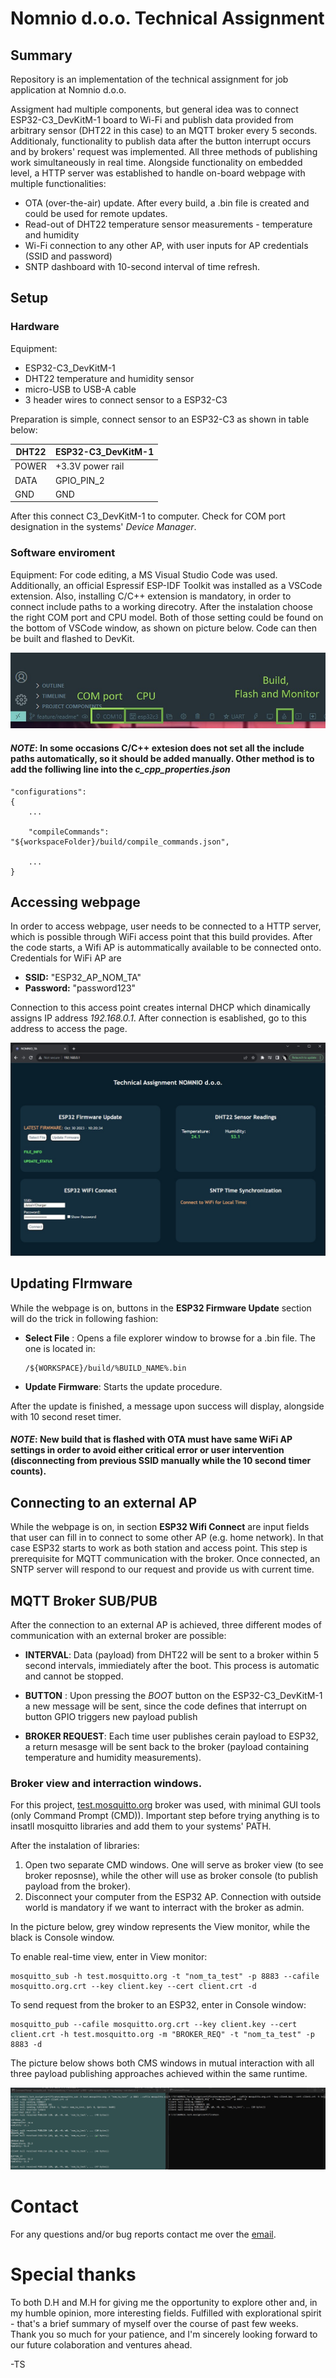 # Nomnio d.o.o. Technical Assignment

## Summary

Repository is an implementation of the technical assignment for job application at Nomnio d.o.o. 

Assigment had multiple components, but general idea was to connect ESP32-C3_DevKitM-1 board to Wi-Fi and publish data provided from arbitrary sensor (DHT22 in this case) to an MQTT broker every 5 seconds. Additionaly, functionality to publish data after the button interrupt occurs and by brokers' request was implemented. All three methods of publishing work simultaneously in real time. Alongside functionality on embedded level, a HTTP server was established to handle on-board webpage with multiple functionalities:
- OTA (over-the-air) update. After every build, a .bin file is created and could be used for remote updates.
- Read-out of DHT22 temperature sensor measurements - temperature and humidity
- Wi-Fi connection to any other AP, with user inputs for AP credentials (SSID and password)
- SNTP dashboard with 10-second interval of time refresh.


## Setup

### Hardware
Equipment:
- ESP32-C3_DevKitM-1
- DHT22 temperature and humidity sensor
- micro-USB to USB-A cable
- 3 header wires to connect sensor to a ESP32-C3

Preparation is simple, connect sensor to an ESP32-C3 as shown in table below:

|DHT22          |ESP32-C3_DevKitM-1 |
|-              |-                  |
|POWER          |+3.3V power rail   |
|DATA           |GPIO_PIN_2         |
|GND            |GND                |

After this connect C3_DevKitM-1 to computer. Check for COM port designation in the systems' *Device Manager*.

### Software enviroment
Equipment:
For code editing, a MS Visual Studio Code was used. Additionally, an official Espressif ESP-IDF Toolkit was installed as a VSCode extension. Also, installing C/C++ extension is mandatory, in order to connect include paths to a working direcotry. After the instalation choose the right COM port and CPU model. Both of those setting could be found on the bottom of VSCode window, as shown on picture below. Code can then be built and flashed to DevKit.

![alt_text](docs/assets/vscode_com_cpu.jpg)

#### *NOTE*: In some occasions C/C++ extesion does not set all the include paths automatically, so it should be added manually. Other method is to add the folliwing line into the *c_cpp_properties.json*
```
"configurations":
{
    ...

    "compileCommands": "${workspaceFolder}/build/compile_commands.json",

    ...
}
```

## Accessing webpage
In order to access webpage, user needs to be connected to a HTTP server, which is possible through WiFi access point that this build provides. After the code starts, a Wifi AP is autommatically available to be connected onto. Credentials for WiFi AP are
- **SSID:** "ESP32_AP_NOM_TA"
- **Password:** "password123"

Connection to this access point creates internal DHCP which dinamically assigns IP address *192.168.0.1*. After connection is esablished, go to this address to access the page. 

![alt_text](docs/assets/webpage.jpg)

## Updating FIrmware
While the webpage is on, buttons in the **ESP32 Firmware Update** section will do the trick in following fashion:
- **Select File** : Opens a file explorer window to browse for a .bin file. The one is located in:
    ```
    /${WORKSPACE}/build/%BUILD_NAME%.bin
    ```
- **Update Firmware**: Starts the update procedure.

After the update is finished, a message upon success will display, alongside with 10 second reset timer.
#### *NOTE*: New build that is flashed with OTA must have same WiFi AP settings in order to avoid either critical error or user intervention (disconnecting from previous SSID manually while the 10 second timer counts).


## Connecting to an external AP
While the webpage is on, in section **ESP32 Wifi Connect** are input fields that user can fill in to connect to some other AP (e.g. home network). In that case ESP32 starts to work as both station and access point. This step is prerequisite for MQTT communication with the broker. Once connected, an SNTP server will respond to our request and provide us with current time.

## MQTT Broker SUB/PUB
After the connection to an external AP is achieved, three different modes of communication with an external broker are possible:
- **INTERVAL**: Data (payload) from DHT22 will be sent to a broker within 5 second intervals, immiediately after the boot. This process is automatic and cannot be stopped.

- **BUTTON** : Upon pressing the *BOOT* button on the ESP32-C3_DevKitM-1 a new message will be sent, since the code defines that interrupt on button GPIO triggers new payload publish

- **BROKER REQUEST**: Each time user publishes cerain payload to ESP32, a return mesasge will be sent back to the broker (payload containing temperature and humidity measurements).

### Broker view and interraction windows.
For this project, [test.mosquitto.org](https://test.mosquitto.org) broker was used, with minimal GUI tools (only Command Prompt (CMD)). Important step before trying anything is to insatll mosquitto libraries and add them to your systems' PATH.

After the instalation of libraries:
1. Open two separate CMD windows. One will serve as broker view (to see broker reposnse), while the other will use as broker console (to publish payload from the broker).
2. Disconnect your computer from the ESP32 AP. Connection with outside world is mandatory if we want to interract with the broker as admin.

In the picture below, grey window represents the View monitor, while the black is Console window. 

To enable real-time view, enter in View monitor:
```
mosquitto_sub -h test.mosquitto.org -t "nom_ta_test" -p 8883 --cafile mosquitto.org.crt --key client.key --cert client.crt -d
```

To send request from the broker to an ESP32, enter in Console window:
```
mosquitto_pub --cafile mosquitto.org.crt --key client.key --cert client.crt -h test.mosquitto.org -m "BROKER_REQ" -t "nom_ta_test" -p 8883 -d
```
The picture below shows both CMS windows in mutual interaction with all three payload publishing approaches achieved within the same runtime.

![alt_Text](docs/assets/CMD.jpg)


# Contact
For any questions and/or bug reports contact me over the [email](zz.tib047@gmail.com).

# Special thanks
To both D.H and M.H for giving me the opportunity to explore other and, in my humble opinion, more interesting fields. Fulfilled with explorational spirit - that's a brief summary of myself over the course of past few weeks. Thank you so much for your patience, and I'm sincerely looking forward to our future colaboration and ventures ahead.

-TS
